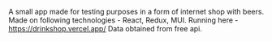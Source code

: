 A small app made for testing purposes in a form of internet shop with beers. 
Made on following technologies - React, Redux, MUI.
Running here - https://drinkshop.vercel.app/
Data obtained from free api.
